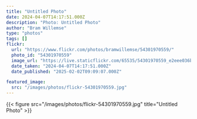 ```yaml
---
title: "Untitled Photo"
date: 2024-04-07T14:17:51.000Z
description: "Photo: Untitled Photo"
author: "Bram Willemse"
type: "photos"
tags: []
flickr:
  url: "https://www.flickr.com/photos/bramwillemse/54301970559/"
  photo_id: "54301970559"
  image_url: "https://live.staticflickr.com/65535/54301970559_e2eee036bc_h.jpg"
  date_taken: "2024-04-07T14:17:51.000Z"
  date_published: "2025-02-02T09:09:07.000Z"

featured_image:
  src: "/images/photos/flickr-54301970559.jpg"
---
```


{{< figure src="/images/photos/flickr-54301970559.jpg" title="Untitled Photo" >}}
